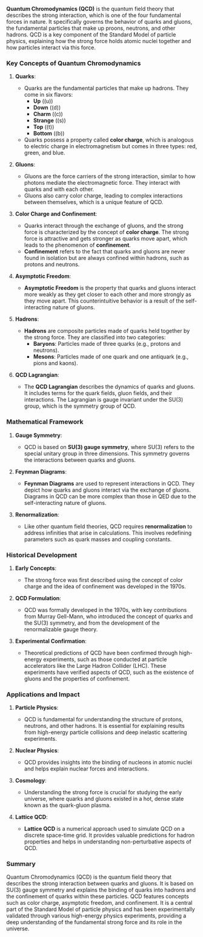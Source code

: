 **Quantum Chromodynamics (QCD)** is the quantum field theory that describes the strong interaction, which is one of the four fundamental forces in nature. It specifically governs the behavior of quarks and gluons, the fundamental particles that make up proons, neutrons, and other hadrons. QCD is a key component of the Standard Model of particle physics, explaining how the strong force holds atomic nuclei together and how particles interact via this force.

### Key Concepts of Quantum Chromodynamics

1. **Quarks**:
   - Quarks are the fundamental particles that make up hadrons. They come in six flavors:
     - **Up** (\(u\))
     - **Down** (\(d\))
     - **Charm** (\(c\))
     - **Strange** (\(s\))
     - **Top** (\(t\))
     - **Bottom** (\(b\))
   - Quarks possess a property called **color charge**, which is analogous to electric charge in electromagnetism but comes in three types: red, green, and blue.

2. **Gluons**:
   - Gluons are the force carriers of the strong interaction, similar to how photons mediate the electromagnetic force. They interact with quarks and with each other.
   - Gluons also carry color charge, leading to complex interactions between themselves, which is a unique feature of QCD.

3. **Color Charge and Confinement**:
   - Quarks interact through the exchange of gluons, and the strong force is characterized by the concept of **color charge**. The strong force is attractive and gets stronger as quarks move apart, which leads to the phenomenon of **confinement**.
   - **Confinement** refers to the fact that quarks and gluons are never found in isolation but are always confined within hadrons, such as protons and neutrons.

4. **Asymptotic Freedom**:
   - **Asymptotic Freedom** is the property that quarks and gluons interact more weakly as they get closer to each other and more strongly as they move apart. This counterintuitive behavior is a result of the self-interacting nature of gluons.

5. **Hadrons**:
   - **Hadrons** are composite particles made of quarks held together by the strong force. They are classified into two categories:
     - **Baryons**: Particles made of three quarks (e.g., protons and neutrons).
     - **Mesons**: Particles made of one quark and one antiquark (e.g., pions and kaons).

6. **QCD Lagrangian**:
   - The **QCD Lagrangian** describes the dynamics of quarks and gluons. It includes terms for the quark fields, gluon fields, and their interactions. The Lagrangian is gauge invariant under the SU(3) group, which is the symmetry group of QCD.

### Mathematical Framework

1. **Gauge Symmetry**:
   - QCD is based on **SU(3) gauge symmetry**, where SU(3) refers to the special unitary group in three dimensions. This symmetry governs the interactions between quarks and gluons.

2. **Feynman Diagrams**:
   - **Feynman Diagrams** are used to represent interactions in QCD. They depict how quarks and gluons interact via the exchange of gluons. Diagrams in QCD can be more complex than those in QED due to the self-interacting nature of gluons.

3. **Renormalization**:
   - Like other quantum field theories, QCD requires **renormalization** to address infinities that arise in calculations. This involves redefining parameters such as quark masses and coupling constants.

### Historical Development

1. **Early Concepts**:
   - The strong force was first described using the concept of color charge and the idea of confinement was developed in the 1970s. 

2. **QCD Formulation**:
   - QCD was formally developed in the 1970s, with key contributions from Murray Gell-Mann, who introduced the concept of quarks and the SU(3) symmetry, and from the development of the renormalizable gauge theory.

3. **Experimental Confirmation**:
   - Theoretical predictions of QCD have been confirmed through high-energy experiments, such as those conducted at particle accelerators like the Large Hadron Collider (LHC). These experiments have verified aspects of QCD, such as the existence of gluons and the properties of confinement.

### Applications and Impact

1. **Particle Physics**:
   - QCD is fundamental for understanding the structure of protons, neutrons, and other hadrons. It is essential for explaining results from high-energy particle collisions and deep inelastic scattering experiments.

2. **Nuclear Physics**:
   - QCD provides insights into the binding of nucleons in atomic nuclei and helps explain nuclear forces and interactions.

3. **Cosmology**:
   - Understanding the strong force is crucial for studying the early universe, where quarks and gluons existed in a hot, dense state known as the quark-gluon plasma.

4. **Lattice QCD**:
   - **Lattice QCD** is a numerical approach used to simulate QCD on a discrete space-time grid. It provides valuable predictions for hadron properties and helps in understanding non-perturbative aspects of QCD.

### Summary

Quantum Chromodynamics (QCD) is the quantum field theory that describes the strong interaction between quarks and gluons. It is based on SU(3) gauge symmetry and explains the binding of quarks into hadrons and the confinement of quarks within these particles. QCD features concepts such as color charge, asymptotic freedom, and confinement. It is a central part of the Standard Model of particle physics and has been experimentally validated through various high-energy physics experiments, providing a deep understanding of the fundamental strong force and its role in the universe.
